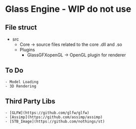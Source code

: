 # Glass Engine - WIP do not use

## File struct
 - src
    - Core -> source files related to the core .dll and .so
    - Plugins
        - GlassGFXopenGL -> OpenGL plugin for renderer

## To Do
    - Model Loading
    - 3D Rendering


## Third Party Libs

    - [GLFW](https://github.com/glfw/glfw)
    - [Assimp](https://github.com/assimp/assimp)
    - [STB_Image](https://github.com/nothings/st)